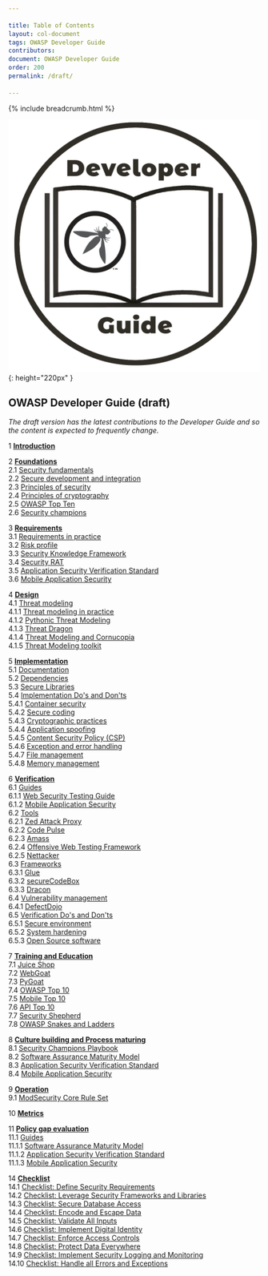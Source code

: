 ```yaml
---

title: Table of Contents
layout: col-document
tags: OWASP Developer Guide
contributors:
document: OWASP Developer Guide
order: 200
permalink: /draft/

---
```


{% include breadcrumb.html %}

![Developer Guide](../assets/images/dg_logo.png "OWASP Developer Guide"){: height="220px" }

## OWASP Developer Guide (draft)

_The draft version has the latest contributions to the Developer Guide
and so the content is expected to frequently change._

1 **[Introduction](03-introduction.md)**

2 **[Foundations](04-foundations/toc.md)**  
2.1 [Security fundamentals](04-foundations/01-security-fundamentals.md)  
2.2 [Secure development and integration](04-foundations/02-secure-development.md)  
2.3 [Principles of security](04-foundations/03-security-principles.md)  
2.4 [Principles of cryptography](04-foundations/04-crypto-principles.md)  
2.5 [OWASP Top Ten](04-foundations/05-top-ten.md)  
2.6 [Security champions](04-foundations/06-security-champions.md)  

3 **[Requirements](05-requirements/toc.md)**  
3.1 [Requirements in practice](05-requirements/01-requirements.md)  
3.2 [Risk profile](05-requirements/02-risk.md)  
3.3 [Security Knowledge Framework](05-requirements/03-skf.md)  
3.4 [Security RAT](05-requirements/04-security-rat.md)  
3.5 [Application Security Verification Standard](05-requirements/05-asvs.md)  
3.6 [Mobile Application Security](05-requirements/06-mas.md)  

4 **[Design](06-design/toc.md)**  
4.1 [Threat modeling](06-design/01-threat-modeling/toc.md)  
4.1.1 [Threat modeling in practice](06-design/01-threat-modeling/01-threat-modeling.md)  
4.1.2 [Pythonic Threat Modeling](06-design/01-threat-modeling/02-pytm.md)  
4.1.3 [Threat Dragon](06-design/01-threat-modeling/03-threat-dragon.md)  
4.1.4 [Threat Modeling and Cornucopia](06-design/01-threat-modeling/04-cornucopia.md)  
4.1.5 [Threat Modeling toolkit](06-design/01-threat-modeling/05-toolkit.md)  

5 **[Implementation](07-implementation/toc.md)**  
5.1 [Documentation](07-implementation/01-documentation/toc.md)  
5.2 [Dependencies](07-implementation/02-dependencies/toc.md)  
5.3 [Secure Libraries](07-implementation/03-secure-libraries/toc.md)  
5.4 [Implementation Do's and Don'ts](07-implementation/04-dos-donts/toc.md)  
5.4.1 [Container security](07-implementation/04-dos-donts/01-container-security.md)  
5.4.2 [Secure coding](07-implementation/04-dos-donts/02-secure-coding.md)  
5.4.3 [Cryptographic practices](07-implementation/04-dos-donts/03-cryptographic-practices.md)  
5.4.4 [Application spoofing](07-implementation/04-dos-donts/04-application-spoofing.md)  
5.4.5 [Content Security Policy (CSP)](07-implementation/04-dos-donts/05-content-security-policy.md)  
5.4.6 [Exception and error handling](07-implementation/04-dos-donts/06-exception-error-handling.md)  
5.4.7 [File management](07-implementation/04-dos-donts/07-file-management.md)  
5.4.8 [Memory management](07-implementation/04-dos-donts/08-memory-management.md)  

6 **[Verification](08-verification/toc.md)**  
6.1 [Guides](08-verification/01-guides/toc.md)  
6.1.1 [Web Security Testing Guide](08-verification/01-guides/01-wstg.md)  
6.1.2 [Mobile Application Security](08-verification/01-guides/02-mas.md)  
6.2 [Tools](08-verification/02-tools/toc.md)  
6.2.1 [Zed Attack Proxy](08-verification/02-tools/01-zap.md)  
6.2.2 [Code Pulse](08-verification/02-tools/02-code-pulse.md)  
6.2.3 [Amass](08-verification/02-tools/03-amass.md)  
6.2.4 [Offensive Web Testing Framework](08-verification/02-tools/04-owtf.md)  
6.2.5 [Nettacker](08-verification/02-tools/05-nettacker.md)  
6.3 [Frameworks](08-verification/03-frameworks/toc.md)  
6.3.1 [Glue](08-verification/03-frameworks/01-glue.md)  
6.3.2 [secureCodeBox](08-verification/03-frameworks/02-secure-codebox.md)  
6.3.3 [Dracon](08-verification/03-frameworks/03-dracon.md)  
6.4 [Vulnerability management](08-verification/04-vulnerability-management/toc.md)  
6.4.1 [DefectDojo](08-verification/04-vulnerability-management/01-defectdojo.md)  
6.5 [Verification Do's and Don'ts](08-verification/05-dos-donts/toc.md)  
6.5.1 [Secure environment](08-verification/05-dos-donts/01-secure-environment.md)  
6.5.2 [System hardening](08-verification/05-dos-donts/02-system-hardening.md)  
6.5.3 [Open Source software](08-verification/05-dos-donts/03-open-source-software.md)  

7 **[Training and Education](09-training-education/toc.md)**  
7.1 [Juice Shop](09-training-education/01-juice-shop.md)  
7.2 [WebGoat](09-training-education/02-webgoat.md)  
7.3 [PyGoat](09-training-education/03-pygoat.md)  
7.4 [OWASP Top 10](09-training-education/04-top10.md)  
7.5 [Mobile Top 10](09-training-education/05-mobile-top10.md)  
7.6 [API Top 10](09-training-education/06-api-top10.md)  
7.7 [Security Shepherd](09-training-education/07-security-shepherd.md)  
7.8 [OWASP Snakes and Ladders](09-training-education/08-snakes-ladders.md)  

8 **[Culture building and Process maturing](10-culture-building-process-maturing/toc.md)**  
8.1 [Security Champions Playbook](10-culture-building-process-maturing/01-security-champions-playbook.md)  
8.2 [Software Assurance Maturity Model](10-culture-building-process-maturing/02-samm.md)  
8.3 [Application Security Verification Standard](10-culture-building-process-maturing/03-asvs.md)  
8.4 [Mobile Application Security](10-culture-building-process-maturing/04-mas.md)  

9 **[Operation](11-operation/toc.md)**  
9.1 [ModSecurity Core Rule Set](11-operation/01-modsecurity-crs.md)  

10 **[Metrics](12-metrics/toc.md)**  

11 **[Policy gap evaluation](13-policy-gap-evaluation/01-guides/toc.md)**  
11.1 [Guides](13-policy-gap-evaluation/01-guides/toc.md)  
11.1.1 [Software Assurance Maturity Model](13-policy-gap-evaluation/01-guides/01-samm.md)  
11.1.2 [Application Security Verification Standard](13-policy-gap-evaluation/01-guides/02-asvs.md)  
11.1.3 [Mobile Application Security](13-policy-gap-evaluation/01-guides/03-mas.md)  

14 **[Checklist](14-checklist/toc.md)**  
14.1 [Checklist: Define Security Requirements](14-checklist/01-define-security-requirements.md)  
14.2 [Checklist: Leverage Security Frameworks and Libraries](14-checklist/02-frameworks-libraries.md)  
14.3 [Checklist: Secure Database Access](14-checklist/03-secure-database-access.md)  
14.4 [Checklist: Encode and Escape Data](14-checklist/04-encode-escape-data.md)  
14.5 [Checklist: Validate All Inputs](14-checklist/05-validate-inputs.md)  
14.6 [Checklist: Implement Digital Identity](14-checklist/06-digital-identity.md)  
14.7 [Checklist: Enforce Access Controls](14-checklist/07-access-controls.md)  
14.8 [Checklist: Protect Data Everywhere](14-checklist/08-protect-data.md)  
14.9 [Checklist: Implement Security Logging and Monitoring](14-checklist/09-logging-monitoring.md)  
14.10 [Checklist: Handle all Errors and Exceptions](14-checklist/10-handle-errors-exceptions.md)  
